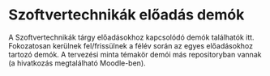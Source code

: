 # Szoftvertechnikák előadás demók

A Szoftvertechnikák tárgy előadásokhoz kapcsolódó demók találhatók itt.
Fokozatosan kerülnek fel/frissülnek a félév során az egyes előadásokhoz tartozó demók.
A tervezési minta témakör demói más repositoryban vannak (a hivatkozás megtalálható Moodle-ben).

